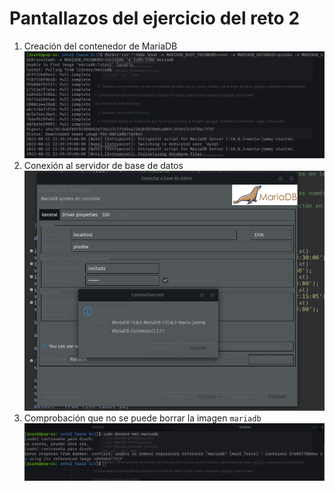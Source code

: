 # Pantallazos del ejercicio del reto 2


1. Creación del contenedor de MariaDB
   ![](./img/1.png)
2. Conexión al servidor de base de datos
   ![](./img/2.png)
3. Comprobación que no se puede borrar la imagen `mariadb`
   ![](./img/3.png)
